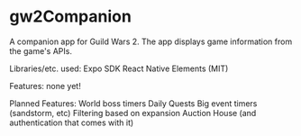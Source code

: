 # gw2Companion

A companion app for Guild Wars 2. The app displays game information from the game's APIs.

Libraries/etc. used:
Expo SDK
React Native Elements (MIT)

Features:
none yet!

Planned Features:
World boss timers
Daily Quests
Big event timers (sandstorm, etc)
Filtering based on expansion
Auction House (and authentication that comes with it)
